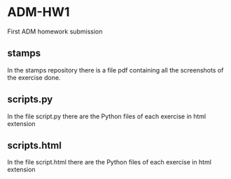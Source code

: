 # ADM-HW1
First ADM homework submission
## stamps
In the stamps repository there is a file pdf containing all the screenshots of the exercise done.
## scripts.py
In the file script.py there are the Python files of each exercise in html extension
## scripts.html
In the file script.html there are the Python files of each exercise in html extension
